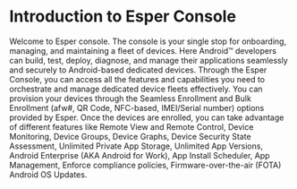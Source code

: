 # Introduction to Esper Console

Welcome to Esper console. The console is your single stop for onboarding, managing, and maintaining a fleet of devices.  Here Android™ developers can build, test, deploy, diagnose, and manage their applications seamlessly and securely to Android-based dedicated devices. 
Through the Esper Console, you can access all the features and capabilities you need to orchestrate and manage dedicated device fleets effectively. You can provision your devices through the Seamless Enrollment and Bulk Enrollment (afw#, QR Code, NFC-based, IMEI/Serial number) options provided by Esper. 
Once the devices are enrolled, you can take advantage of different features like Remote View and Remote Control, Device Monitoring, Device Groups, Device Graphs, Device Security State Assessment, Unlimited Private App Storage, Unlimited App Versions, Android Enterprise (AKA Android for Work), App Install Scheduler, App Management, Enforce compliance policies, Firmware-over-the-air (FOTA) Android OS Updates.

